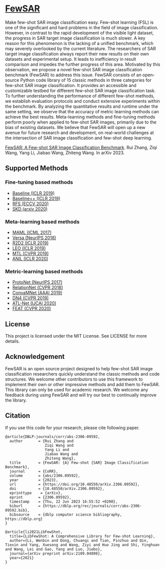 # [FewSAR](https://arxiv.org/abs/2306.09592)
Make few-shot SAR image classification easy.
Few-shot learning (FSL) is one of the significant and hard problems in the field of image classification. However, in contrast to the rapid development of the visible light dataset, the progress in SAR target image classification is much slower. A key reason for this phenomenon is the lacking of a unified benchmark, which may severely overlooked by the current literature. The researchers of SAR target image classification always report their new results on their own datasets and experimental setup. It leads to inefficiency in result comparison and impedes the further progress of this area. Motivated by this observation, we propose a novel few-shot SAR image classification benchmark (FewSAR) to address this issue. FewSAR consists of an open-source Python code library of 15 classic methods in three categories for few-shot SAR image classification. It provides an accessible and customizable testbed for different few-shot SAR image classification task. To further understanding the performance of different few-shot methods, we establish evaluation protocols and conduct extensive experiments within the benchmark. By analyzing the quantitative results and runtime under the same setting, we observe that the accuracy of metric learning methods can achieve the best results. Meta-learning methods and fine-tuning methods perform poorly when applied to few-shot SAR images, primarily due to the bias of existing datasets. We believe that FewSAR will open up a new avenue for future research and development, on real-world challenges at the intersection of SAR image classification and few-shot deep learning.

[FewSAR: A Few-shot SAR Image Classification Benchmark](https://arxiv.org/abs/2306.09592).
Rui Zhang, Ziqi Wang, Yang Li, Jiabao Wang, Zhiteng Wang. In arXiv 2023.<br>

## Supported Methods
### Fine-tuning based methods
+ [Baseline (ICLR 2019)](https://arxiv.org/abs/1904.04232)
+ [Baseline++ (ICLR 2019)](https://arxiv.org/abs/1904.04232)
+ [RFS (ECCV 2020)](https://arxiv.org/abs/2003.11539)
+ [SKD (arxiv 2020)](https://arxiv.org/abs/2006.09785)
### Meta-learning based methods
+ [MAML (ICML 2017)](https://arxiv.org/abs/1703.03400)
+ [Versa (NeurIPS 2018)](https://openreview.net/forum?id=HkxStoC5F7)
+ [R2D2 (ICLR 2019)](https://arxiv.org/abs/1805.08136)
+ [LEO (ICLR 2019)](https://arxiv.org/abs/1807.05960)
+ [MTL (CVPR 2019)](https://arxiv.org/abs/1812.02391)
+ [ANIL (ICLR 2020)](https://arxiv.org/abs/1909.09157)
### Metric-learning based methods
+ [ProtoNet (NeurIPS 2017)](https://arxiv.org/abs/1703.05175)
+ [RelationNet (CVPR 2018)](https://arxiv.org/abs/1711.06025)
+ [ConvaMNet (AAAI 2019)](https://ojs.aaai.org//index.php/AAAI/article/view/4885)
+ [DN4 (CVPR 2019)](https://arxiv.org/abs/1903.12290)
+ [ATL-Net (IJCAI 2020)](https://www.ijcai.org/proceedings/2020/0100.pdf)
+ [FEAT (CVPR 2020)](http://arxiv.org/abs/1812.03664)




## License
This project is licensed under the MIT License. See LICENSE for more details.

## Acknowledgement
FewSAR is an open source project designed to help few-shot SAR image classification researchers quickly understand the classic methods and code structures. We welcome other contributors to use this framework to implement their own or other impressive methods and add them to FewSAR. This library can only be used for academic research. We welcome any feedback during using FewSAR and will try our best to continually improve the library.

## Citation
If you use this code for your research, please cite following paper.
```
@article{DBLP:journals/corr/abs-2306-09592,
  author       = {Rui Zhang and
                  Ziqi Wang and
                  Yang Li and
                  Jiabao Wang and
                  Zhiteng Wang},
  title        = {FewSAR: {A} Few-shot {SAR} Image Classification Benchmark},
  journal      = {CoRR},
  volume       = {abs/2306.09592},
  year         = {2023},
  url          = {https://doi.org/10.48550/arXiv.2306.09592},
  doi          = {10.48550/arXiv.2306.09592},
  eprinttype    = {arXiv},
  eprint       = {2306.09592},
  timestamp    = {Thu, 22 Jun 2023 16:55:52 +0200},
  biburl       = {https://dblp.org/rec/journals/corr/abs-2306-09592.bib},
  bibsource    = {dblp computer science bibliography, https://dblp.org}
}

@article{li2021LibFewShot,
  title={LibFewShot: A Comprehensive Library for Few-shot Learning},
  author={Li, Wenbin and Dong, Chuanqi and Tian, Pinzhuo and Qin, Tiexin and Yang, Xuesong and Wang, Ziyi and Huo Jing and Shi, Yinghuan and Wang, Lei and Gao, Yang and Luo, Jiebo},
  journal={arXiv preprint arXiv:2109.04898},
  year={2021}
}
```
